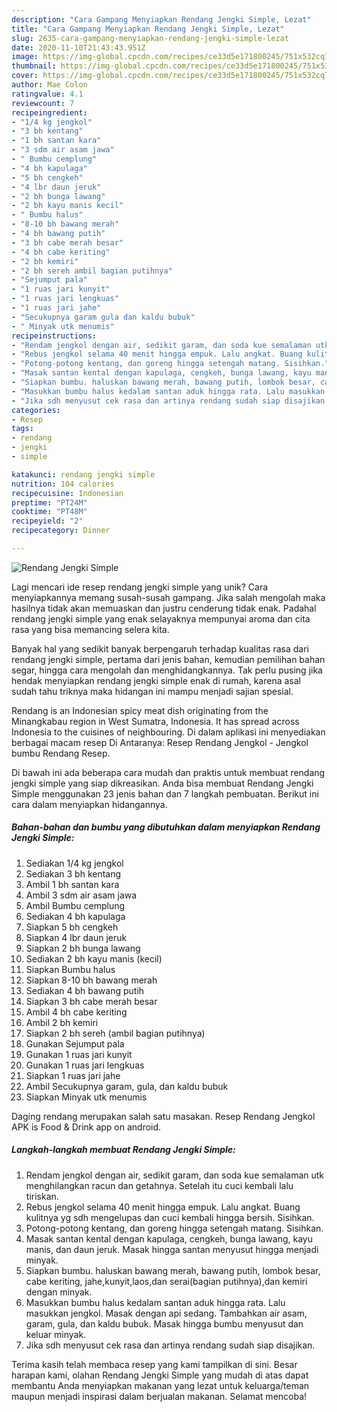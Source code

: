 ```yaml
---
description: "Cara Gampang Menyiapkan Rendang Jengki Simple, Lezat"
title: "Cara Gampang Menyiapkan Rendang Jengki Simple, Lezat"
slug: 2635-cara-gampang-menyiapkan-rendang-jengki-simple-lezat
date: 2020-11-10T21:43:43.951Z
image: https://img-global.cpcdn.com/recipes/ce33d5e171800245/751x532cq70/rendang-jengki-simple-foto-resep-utama.jpg
thumbnail: https://img-global.cpcdn.com/recipes/ce33d5e171800245/751x532cq70/rendang-jengki-simple-foto-resep-utama.jpg
cover: https://img-global.cpcdn.com/recipes/ce33d5e171800245/751x532cq70/rendang-jengki-simple-foto-resep-utama.jpg
author: Mae Colon
ratingvalue: 4.1
reviewcount: 7
recipeingredient:
- "1/4 kg jengkol"
- "3 bh kentang"
- "1 bh santan kara"
- "3 sdm air asam jawa"
- " Bumbu cemplung"
- "4 bh kapulaga"
- "5 bh cengkeh"
- "4 lbr daun jeruk"
- "2 bh bunga lawang"
- "2 bh kayu manis kecil"
- " Bumbu halus"
- "8-10 bh bawang merah"
- "4 bh bawang putih"
- "3 bh cabe merah besar"
- "4 bh cabe keriting"
- "2 bh kemiri"
- "2 bh sereh ambil bagian putihnya"
- "Sejumput pala"
- "1 ruas jari kunyit"
- "1 ruas jari lengkuas"
- "1 ruas jari jahe"
- "Secukupnya garam gula dan kaldu bubuk"
- " Minyak utk menumis"
recipeinstructions:
- "Rendam jengkol dengan air, sedikit garam, dan soda kue semalaman utk menghilangkan racun dan getahnya. Setelah itu cuci kembali lalu tiriskan."
- "Rebus jengkol selama 40 menit hingga empuk. Lalu angkat. Buang kulitnya yg sdh mengelupas dan cuci kembali hingga bersih. Sisihkan."
- "Potong-potong kentang, dan goreng hingga setengah matang. Sisihkan."
- "Masak santan kental dengan kapulaga, cengkeh, bunga lawang, kayu manis, dan daun jeruk. Masak hingga santan menyusut hingga menjadi minyak."
- "Siapkan bumbu. haluskan bawang merah, bawang putih, lombok besar, cabe keriting, jahe,kunyit,laos,dan serai(bagian putihnya),dan kemiri dengan minyak."
- "Masukkan bumbu halus kedalam santan aduk hingga rata. Lalu masukkan jengkol. Masak dengan api sedang. Tambahkan air asam, garam, gula, dan kaldu bubuk. Masak hingga bumbu menyusut dan keluar minyak."
- "Jika sdh menyusut cek rasa dan artinya rendang sudah siap disajikan."
categories:
- Resep
tags:
- rendang
- jengki
- simple

katakunci: rendang jengki simple 
nutrition: 104 calories
recipecuisine: Indonesian
preptime: "PT24M"
cooktime: "PT48M"
recipeyield: "2"
recipecategory: Dinner

---
```



![Rendang Jengki Simple](https://img-global.cpcdn.com/recipes/ce33d5e171800245/751x532cq70/rendang-jengki-simple-foto-resep-utama.jpg)

Lagi mencari ide resep rendang jengki simple yang unik? Cara menyiapkannya memang susah-susah gampang. Jika salah mengolah maka hasilnya tidak akan memuaskan dan justru cenderung tidak enak. Padahal rendang jengki simple yang enak selayaknya mempunyai aroma dan cita rasa yang bisa memancing selera kita.

Banyak hal yang sedikit banyak berpengaruh terhadap kualitas rasa dari rendang jengki simple, pertama dari jenis bahan, kemudian pemilihan bahan segar, hingga cara mengolah dan menghidangkannya. Tak perlu pusing jika hendak menyiapkan rendang jengki simple enak di rumah, karena asal sudah tahu triknya maka hidangan ini mampu menjadi sajian spesial.

Rendang is an Indonesian spicy meat dish originating from the Minangkabau region in West Sumatra, Indonesia. It has spread across Indonesia to the cuisines of neighbouring. Di dalam aplikasi ini menyediakan berbagai macam resep Di Antaranya: Resep Rendang Jengkol - Jengkol bumbu Rendang Resep.


Di bawah ini ada beberapa cara mudah dan praktis untuk membuat rendang jengki simple yang siap dikreasikan. Anda bisa membuat Rendang Jengki Simple menggunakan 23 jenis bahan dan 7 langkah pembuatan. Berikut ini cara dalam menyiapkan hidangannya.

<!--inarticleads1-->

##### Bahan-bahan dan bumbu yang dibutuhkan dalam menyiapkan Rendang Jengki Simple:

1. Sediakan 1/4 kg jengkol
1. Sediakan 3 bh kentang
1. Ambil 1 bh santan kara
1. Ambil 3 sdm air asam jawa
1. Ambil  Bumbu cemplung
1. Sediakan 4 bh kapulaga
1. Siapkan 5 bh cengkeh
1. Siapkan 4 lbr daun jeruk
1. Siapkan 2 bh bunga lawang
1. Sediakan 2 bh kayu manis (kecil)
1. Siapkan  Bumbu halus
1. Siapkan 8-10 bh bawang merah
1. Sediakan 4 bh bawang putih
1. Siapkan 3 bh cabe merah besar
1. Ambil 4 bh cabe keriting
1. Ambil 2 bh kemiri
1. Siapkan 2 bh sereh (ambil bagian putihnya)
1. Gunakan Sejumput pala
1. Gunakan 1 ruas jari kunyit
1. Gunakan 1 ruas jari lengkuas
1. Siapkan 1 ruas jari jahe
1. Ambil Secukupnya garam, gula, dan kaldu bubuk
1. Siapkan  Minyak utk menumis


Daging rendang merupakan salah satu masakan. Resep Rendang Jengkol APK is Food &amp; Drink app on android. 

<!--inarticleads2-->

##### Langkah-langkah membuat Rendang Jengki Simple:

1. Rendam jengkol dengan air, sedikit garam, dan soda kue semalaman utk menghilangkan racun dan getahnya. Setelah itu cuci kembali lalu tiriskan.
1. Rebus jengkol selama 40 menit hingga empuk. Lalu angkat. Buang kulitnya yg sdh mengelupas dan cuci kembali hingga bersih. Sisihkan.
1. Potong-potong kentang, dan goreng hingga setengah matang. Sisihkan.
1. Masak santan kental dengan kapulaga, cengkeh, bunga lawang, kayu manis, dan daun jeruk. Masak hingga santan menyusut hingga menjadi minyak.
1. Siapkan bumbu. haluskan bawang merah, bawang putih, lombok besar, cabe keriting, jahe,kunyit,laos,dan serai(bagian putihnya),dan kemiri dengan minyak.
1. Masukkan bumbu halus kedalam santan aduk hingga rata. Lalu masukkan jengkol. Masak dengan api sedang. Tambahkan air asam, garam, gula, dan kaldu bubuk. Masak hingga bumbu menyusut dan keluar minyak.
1. Jika sdh menyusut cek rasa dan artinya rendang sudah siap disajikan.




Terima kasih telah membaca resep yang kami tampilkan di sini. Besar harapan kami, olahan Rendang Jengki Simple yang mudah di atas dapat membantu Anda menyiapkan makanan yang lezat untuk keluarga/teman maupun menjadi inspirasi dalam berjualan makanan. Selamat mencoba!
